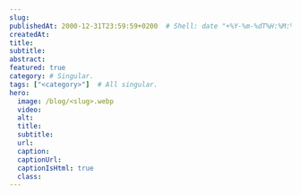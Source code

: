 ```yaml
---
slug: 
publishedAt: 2000-12-31T23:59:59+0200  # Shell: date "+%Y-%m-%dT%H:%M:%S%z" | pbcopy
createdAt: 
title: 
subtitle: 
abstract: 
featured: true
category: # Singular.
tags: ["<category>"]  # All singular.
hero:
  image: /blog/<slug>.webp
  video: 
  alt: 
  title: 
  subtitle: 
  url: 
  caption: 
  captionUrl: 
  captionIsHtml: true
  class: 
---
```



## 
